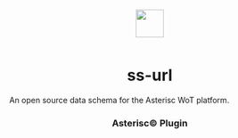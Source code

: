 <div align="center">
  <a href="https://asterisc.io" target="_blank" >
    <img height="50" src="src/assets/icon.svg" style="margin: 12px 0px">
  </a>

  <h1>ss-url</h1>
</div>

An open source data schema for the Asterisc WoT platform.

<div align="center">
  <h3>Asterisc© Plugin</h3>
</div>
